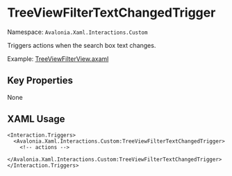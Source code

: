 # TreeViewFilterTextChangedTrigger

Namespace: `Avalonia.Xaml.Interactions.Custom`

Triggers actions when the search box text changes.

Example: [TreeViewFilterView.axaml](samples/BehaviorsTestApplication/Views/Pages/TreeViewFilterView.axaml)

## Key Properties
None

## XAML Usage
```xaml
<Interaction.Triggers>
  <Avalonia.Xaml.Interactions.Custom:TreeViewFilterTextChangedTrigger>
    <!-- actions -->
  </Avalonia.Xaml.Interactions.Custom:TreeViewFilterTextChangedTrigger>
</Interaction.Triggers>
```
